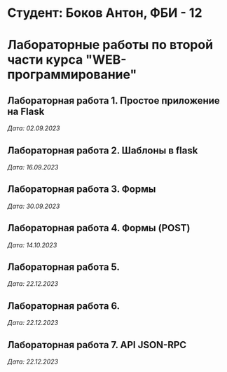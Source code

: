 # Студент: Боков Антон, ФБИ - 12

# Лабораторные работы по второй части курса "WEB-программирование"

## Лабораторная работа 1. Простое приложение на Flask

*Дата: 02.09.2023*


## Лабораторная работа 2. Шаблоны в flask

*Дата: 16.09.2023*


## Лабораторная работа 3. Формы

*Дата: 30.09.2023*


## Лабораторная работа 4. Формы (POST)

*Дата: 14.10.2023*


## Лабораторная работа 5.

*Дата: 22.12.2023*


## Лабораторная работа 6.

*Дата: 22.12.2023*


## Лабораторная работа 7. API JSON-RPC

*Дата: 22.12.2023*